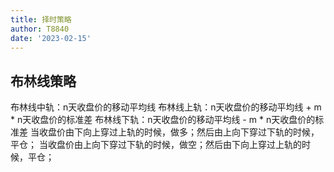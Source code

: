 ```yaml
---
title: 择时策略
author: T8840
date: '2023-02-15'
---
```


## 布林线策略

布林线中轨：n天收盘价的移动平均线
布林线上轨：n天收盘价的移动平均线 + m * n天收盘价的标准差
布林线下轨：n天收盘价的移动平均线 - m * n天收盘价的标准差
当收盘价由下向上穿过上轨的时候，做多；然后由上向下穿过下轨的时候，平仓；
当收盘价由上向下穿过下轨的时候，做空；然后由下向上穿过上轨的时候，平仓；
